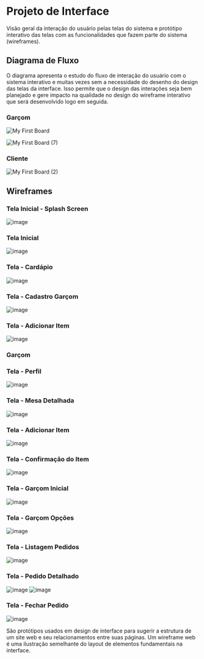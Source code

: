 
# Projeto de Interface

Visão geral da interação do usuário pelas telas do sistema e protótipo interativo das telas com as funcionalidades que fazem parte do sistema (wireframes).

## Diagrama de Fluxo

O diagrama apresenta o estudo do fluxo de interação do usuário com o sistema interativo e  muitas vezes sem a necessidade do desenho do design das telas da interface. Isso permite que o design das interações seja bem planejado e gere impacto na qualidade no design do wireframe interativo que será desenvolvido logo em seguida.

### Garçom

![My First Board](https://user-images.githubusercontent.com/53317747/229385164-bac39b3e-1e70-4f44-b547-d4a310f70f48.jpg)

![My First Board (7)](https://user-images.githubusercontent.com/53317747/229385169-f7ab5539-0e43-479a-a2cd-e7d6a02ceefc.jpg)

### Cliente

![My First Board (2)](https://user-images.githubusercontent.com/53317747/229385178-4758364f-233f-474c-99c6-85b7afa3c4d9.jpg)


## Wireframes

### Tela Inicial - Splash Screen
![image](https://user-images.githubusercontent.com/53317747/229385340-5ea7e58e-1e9c-4057-b55b-a5295bf382c6.png)

### Tela Inicial
![image](https://user-images.githubusercontent.com/53317747/229385365-6af80d5d-2798-4432-a1ba-6d81e6556b54.png)

### Tela - Cardápio
![image](https://user-images.githubusercontent.com/53317747/229385624-cc236232-d8d3-4bc8-b6c5-943f638d2720.png)

### Tela - Cadastro Garçom
![image](https://user-images.githubusercontent.com/53317747/229385659-da9bcd4e-bb9a-4f00-85ae-073082765ef7.png)

### Tela - Adicionar Item
![image](https://user-images.githubusercontent.com/53317747/229385682-abeeeb3c-b941-45af-9879-1b0c17dfe11f.png)

### Garçom

### Tela - Perfil
![image](https://user-images.githubusercontent.com/53317747/229385406-90eaf2fb-f11b-443c-a096-15485786bd01.png)

### Tela - Mesa Detalhada
![image](https://user-images.githubusercontent.com/53317747/229385448-7111831f-2bd5-4f15-ab04-e49fea9b4dfe.png)

### Tela - Adicionar Item
![image](https://user-images.githubusercontent.com/53317747/229385563-31f876bc-4b6f-4816-9008-1d063ba13d06.png)

### Tela - Confirmação do Item
![image](https://user-images.githubusercontent.com/53317747/229385588-2f2ca189-bb78-4c7e-93e0-5cf09bfbd7f0.png)

### Tela - Garçom Inicial
![image](https://user-images.githubusercontent.com/53317747/229385507-42a8e49c-8649-4f59-9bdc-528d2b206dea.png)

### Tela - Garçom Opções
![image](https://user-images.githubusercontent.com/53317747/229385517-947ef6fc-f0a5-4eac-883c-26e5f192fec3.png)

### Tela - Listagem Pedidos
![image](https://user-images.githubusercontent.com/53317747/229385717-967ead8b-a104-4529-b295-0fcb84cdeb2f.png)

### Tela - Pedido Detalhado
![image](https://user-images.githubusercontent.com/53317747/229385729-37289918-2107-4fff-8594-58b7267c3641.png)
![image](https://user-images.githubusercontent.com/53317747/229385738-f6de21b3-7715-4c28-9994-c9df27359fa6.png)

### Tela - Fechar Pedido
![image](https://user-images.githubusercontent.com/53317747/229385758-fd2999a0-86ae-411a-bcaf-9a42655ba083.png)


São protótipos usados em design de interface para sugerir a estrutura de um site web e seu relacionamentos entre suas páginas. Um wireframe web é uma ilustração semelhante do layout de elementos fundamentais na interface.
 

